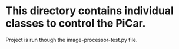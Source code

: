 # This directory contains individual classes to control the PiCar.
 Project is run though the image-processor-test.py file.